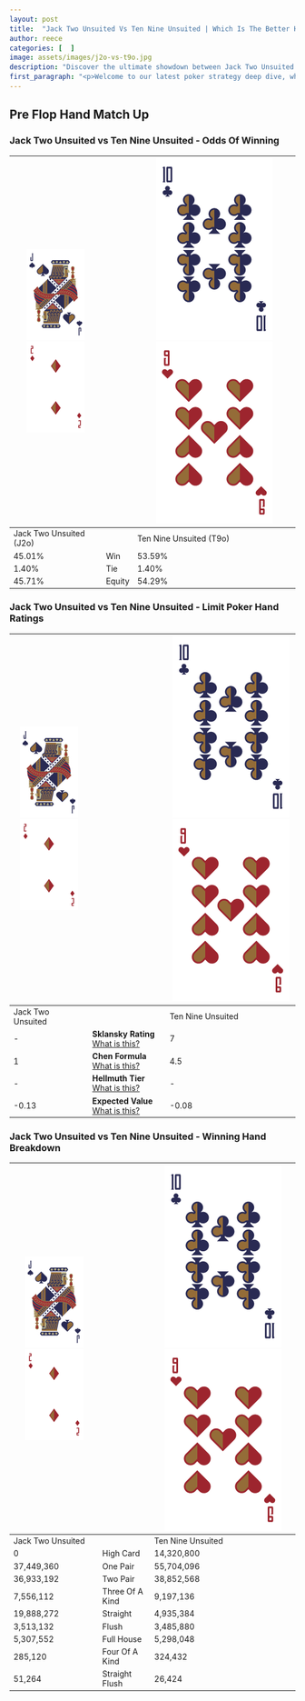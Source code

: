 ```yaml
---
layout: post
title:  "Jack Two Unsuited Vs Ten Nine Unsuited | Which Is The Better Hand In Poker? A Complete Guide"
author: reece
categories: [  ]
image: assets/images/j2o-vs-t9o.jpg
description: "Discover the ultimate showdown between Jack Two Unsuited and Ten Nine Unsuited in poker! Uncover the odds, strategies, and scenarios where one hand triumphs over the other. Get ready to up your poker game with this thrilling analysis."
first_paragraph: "<p>Welcome to our latest poker strategy deep dive, where we're pitting two distinct hands against each other in a high-stakes showdown: Jack Two Unsuited vs Ten Nine Unsuited.</p><p>In the dynamic world of poker, every decision counts, and knowing which hand holds the upper hand is key to your success at the table.</p><p>In this article, we'll dissect these two hands, explore the scenarios where one dominates the other, and equip you with the knowledge to make strategic choices that can tip the odds in your favor.</p><p>Get ready to unravel the intriguing dynamics of these poker hands and elevate your game to new heights.</p>"
---
```




[comment]: # (sp0)

## Pre Flop Hand Match Up

<div class="table hand-ratings" markdown="1"> 



### Jack Two Unsuited vs Ten Nine Unsuited - Odds Of Winning


    
| ![image info](assets/images/hand1/J.png) ![image info](assets/images/hand1/2o.png) |  | ![image info](assets/images/hand2/T.png) ![image info](assets/images/hand2/9o.png) |
| -------- | -------- | -------- |
| Jack Two Unsuited (J2o) |  | Ten Nine Unsuited (T9o) |
| 45.01% | Win | 53.59% |
| 1.40% | Tie | 1.40% |
| 45.71% | Equity | 54.29% |




[comment]: # (sp1)



### Jack Two Unsuited vs Ten Nine Unsuited - Limit Poker Hand Ratings


    
| ![image info](assets/images/hand1/J.png) ![image info](assets/images/hand1/2o.png) |  | ![image info](assets/images/hand2/T.png) ![image info](assets/images/hand2/9o.png) |
| -------- | -------- | -------- |
| Jack Two Unsuited |  | Ten Nine Unsuited |
| - | **Sklansky Rating** [What is this?](/sklansky-rating-explained) | 7 |
| 1 | **Chen Formula** [What is this?](/chen-formula-explained) | 4.5 |
| - | **Hellmuth Tier** [What is this?](/Hellmuth-tier-explained) | - |
| -0.13 | **Expected Value** [What is this?](/expected-value-explained) | -0.08 |




[comment]: # (sp2)



### Jack Two Unsuited vs Ten Nine Unsuited - Winning Hand Breakdown


    
| ![image info](assets/images/hand1/J.png) ![image info](assets/images/hand1/2o.png) |  | ![image info](assets/images/hand2/T.png) ![image info](assets/images/hand2/9o.png) |
| -------- | -------- | -------- |
| Jack Two Unsuited |  | Ten Nine Unsuited |
| 0 | High Card | 14,320,800 |
| 37,449,360 | One Pair | 55,704,096 |
| 36,933,192 | Two Pair | 38,852,568 |
| 7,556,112 | Three Of A Kind | 9,197,136 |
| 19,888,272 | Straight | 4,935,384 |
| 3,513,132 | Flush | 3,485,880 |
| 5,307,552 | Full House | 5,298,048 |
| 285,120 | Four Of A Kind | 324,432 |
| 51,264 | Straight Flush | 26,424 |




[comment]: # (sp3)



</div>

[comment]: # (sp4)



[comment]: # (sp5)

